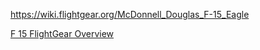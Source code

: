 https://wiki.flightgear.org/McDonnell_Douglas_F-15_Eagle

[F 15 FlightGear Overview](https://youtu.be/Dl756pvpiIA)
